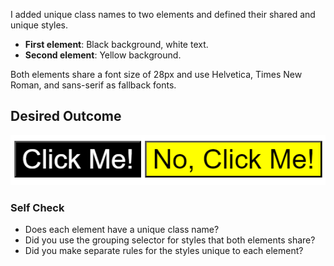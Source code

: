 I added unique class names to two elements and defined their shared and unique styles.

- **First element**: Black background, white text.
- **Second element**: Yellow background.

Both elements share a font size of 28px and use Helvetica, Times New Roman, and sans-serif as fallback fonts.

## Desired Outcome

![desired outcome](./desired-outcome.png)

### Self Check

- Does each element have a unique class name?
- Did you use the grouping selector for styles that both elements share?
- Did you make separate rules for the styles unique to each element?
